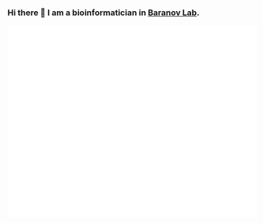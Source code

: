 ### Hi there 👋 I am a bioinformatician in [Baranov Lab](https://baranovlab.tilda.ws/). 

![Metrics](/github-metrics.svg)
